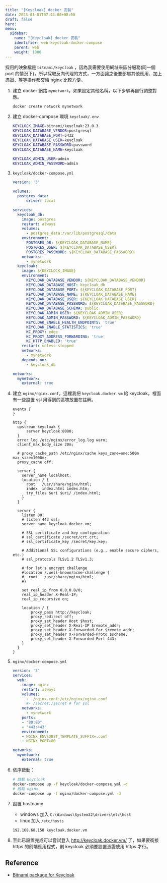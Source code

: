 ```yaml
---
title: "[Keycloak] docker 安裝"
date: 2023-01-01T07:44:00+08:00
draft: false
hero: 
menu:
  sidebar:
    name: "[Keycloak] docker 安裝"
    identifier: web-keycloak-docker-compose
    parent: web
    weight: 1000
---
```


採用的映象檔是 `bitnami/keycloak` ，因為我需要使用網址來區分服務(同一個 port 的情況下)，所以採取反向代理的方式，一方面讓之後要部屬其他應用、加上憑證、等等操作都交給 nginx 比較方便。

1. 建立 docker 網路 `mynetwork`，如果設定其他名稱，以下步驟再自行調整對應。
    ```bash
    docker create network mynetwork
    ```
2. 建立 docker-compose 環境 `keycloak/.env`
    ```bash
    KEYCLOCK_IMAGE=bitnami/keycloak:23.0.3
    KEYCLOAK_DATABASE_VENDOR=postgresql
    KEYCLOAK_DATABASE_PORT=5432
    KEYCLOAK_DATABASE_USER=keycloak
    KEYCLOAK_DATABASE_PASSWORD=password
    KEYCLOAK_DATABASE_NAME=keycloak

    KEYCLOAK_ADMIN_USER=admin
    KEYCLOAK_ADMIN_PASSWORD=admin
    ```
3. `keycloak/docker-compose.yml`
    ```yaml
    version: '3'

    volumes:
      postgres_data:
          driver: local

    services:
      keycloak_db:
        image: postgres
        restart: always
        volumes:
          - postgres_data:/var/lib/postgresql/data
        environment:
          POSTGRES_DB: ${KEYCLOAK_DATABASE_NAME}
          POSTGRES_USER: ${KEYCLOAK_DATABASE_USER}
          POSTGRES_PASSWORD: ${KEYCLOAK_DATABASE_PASSWORD}
        networks:
          - mynetwork
      keycloak:
        image: ${KEYCLOCK_IMAGE}
        environment:
          KEYCLOAK_DATABASE_VENDOR: ${KEYCLOAK_DATABASE_VENDOR}
          KEYCLOAK_DATABASE_HOST: keycloak_db
          KEYCLOAK_DATABASE_PORT: ${KEYCLOAK_DATABASE_PORT}
          KEYCLOAK_DATABASE_NAME: ${KEYCLOAK_DATABASE_NAME}
          KEYCLOAK_DATABASE_USER: ${KEYCLOAK_DATABASE_USER}
          KEYCLOAK_DATABASE_PASSWORD: ${KEYCLOAK_DATABASE_PASSWORD}
          KEYCLOAK_DATABASE_SCHEMA: public
          KEYCLOAK_ADMIN_USER: ${KEYCLOAK_ADMIN_USER}
          KEYCLOAK_ADMIN_PASSWORD: ${KEYCLOAK_ADMIN_PASSWORD}
          KEYCLOAK_ENABLE_HEALTH_ENDPOINTS: 'true'
          KEYCLOAK_ENABLE_STATISTICS: 'true'
          KC_PROXY: edge
          KC_PROXY_ADDRESS_FORWARDING: 'true'
          KC_HTTP_ENABLED: 'true'
        restart: unless-stopped
        networks:
          - mynetwork
        depends_on:
          - keycloak_db

    networks:
      mynetwork:
        external: true
    ```
4. 建立 `nginx/nginx.conf`，這裡我把 `keycloak.docker.vm` 給 keycloak，裡面有一些設置 ssl 用得到的區塊放置在註解。
    ```
    events {
    }

    http {
      upstream keycloak {
          server keycloak:8080;
      }
      error_log /etc/nginx/error_log.log warn;
      client_max_body_size 20m;

      # proxy_cache_path /etc/nginx/cache keys_zone=one:500m max_size=1000m;
      proxy_cache off;

      server {
        server_name localhost;
        location / {
          root   /usr/share/nginx/html;
          index  index.html index.htm;
          try_files $uri $uri/ /index.html;
        }
      }

      server {
        listen 80;
        # listen 443 ssl;
        server_name keycloak.docker.vm;

        # SSL certificate and key configuration
        # ssl_certificate /secret/crt.crt;
        # ssl_certificate_key /secret/key.key;

        # Additional SSL configurations (e.g., enable secure ciphers, etc.)
        # ssl_protocols TLSv1.2 TLSv1.3;

        # for let's encrypt challenge
        #location /.well-known/acme-challenge {
        #  root   /usr/share/nginx/html;
        #}

        set_real_ip_from 0.0.0.0/0;
        real_ip_header X-Real-IP;
        real_ip_recursive on;

        location / {
            proxy_pass http://keycloak;
            proxy_redirect off;
            proxy_set_header Host $host;
            proxy_set_header X-Real-IP $remote_addr;
            proxy_set_header X-Forwarded-For $remote_addr;
            proxy_set_header X-Forwarded-Proto $scheme;
            proxy_set_header X-Forwarded-Port 443;
        }
      }
    }
    ```
5. `nginx/docker-compose.yml`
    ```yaml
    version: '3'
    services:
      web:
        image: nginx
        restart: always
        volumes:
          - ./nginx.conf:/etc/nginx/nginx.conf
          #- /secret:/secret # for ssl
        networks:
          - mynetwork
        ports:
        - "80:80"
        - "443:443"
        environment:
        - NGINX_ENVSUBST_TEMPLATE_SUFFIX=.conf
        - NGINX_PORT=80

    networks:
      mynetwork:
        external: true
    ```
6. 依序啟動：

    ```bash
    # 啟動 keycloak
    docker-compose up -f keycloak/docker-compose.yml -d
    # 啟動 nginx
    docker-compose up -f nginx/docker-compose.yml -d
    ```
7. 設置 hostname
    - windows 加入 `C:\Windows\System32\drivers\etc\host`
    - linux 加入 `/etc/hosts`
    ```
    192.168.68.158 keycloak.docker.vm
    ```
8. 至此已設置完成可以嘗試登入 http://keycloak.docker.vm/ 了，如果要銜接 https 的前端應用程式，則 keycloak 必須要設置憑證使用 https 才行。

## Reference
- [Bitnami package for Keycloak](https://bitnami.com/stack/keycloak/containers)